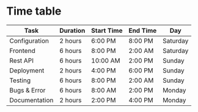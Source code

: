 # Time table

| Task             | Duration   | Start Time | End Time | Day       |
|------------------|------------|------------|----------|-----------|
| Configuration    | 2 hours    | 6:00 PM    | 8:00 PM  | Saturday  |
| Frontend         | 6 hours    | 8:00 PM    | 2:00 AM  | Saturday  |
| Rest API         | 6 hours    | 10:00 AM   | 2:00 PM  | Sunday    |
| Deployment       | 2 hours    | 4:00 PM    | 6:00 PM  | Sunday    |
| Testing          | 6 hours    | 8:00 PM    | 2:00 AM  | Sunday    |
| Bugs & Error     | 6 hours    | 8:00 AM    | 2:00 PM  | Monday    |
| Documentation    | 2 hours    | 2:00 PM    | 4:00 PM  | Monday    |
